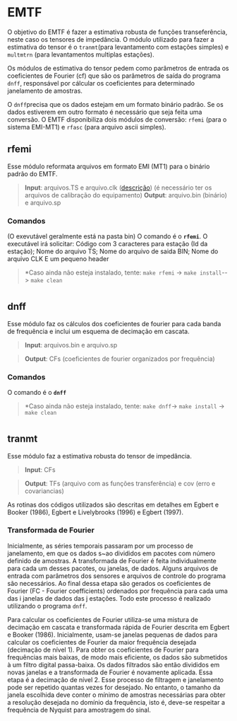 # EMTF

O objetivo do EMTF é fazer a estimativa robusta de funções transeferência, neste caso os tensores de impedância.
O módulo utilizado para fazer a estimativa do tensor é o `tranmt`(para levantamento com estações simples) e `multmtrn` (para levantamentos multiplas estações).

Os módulos de estimativa do tensor pedem como parâmetros de entrada os coeficientes de Fourier (cf) que são os parâmetros de saída do programa `dnff`, responsável por cálcular os coeficientes para determinado janelamento de amostras. 

O `dnff`precisa que os dados estejam em um formato binário padrão. Se os dados estiverem em outro formato é necessário que seja feita uma conversão. O EMTF disponibiliza dois módulos de conversão: `rfemi` (para o sistema EMI-MT1) e `rfasc` (para arquivo ascii simples).



## rfemi

Esse módulo reformata arquivos em formato EMI (MT1) para o binário padrão do EMTF.

>**Input**: arquivos.TS e arquivo.clk ([descrição](https://github.com/arturbenevides/Magnetotelurico/blob/master/Processamento/clock.md))
(é necessário ter os arquivos de calibração do equipamento)
>**Output**: arquivo.bin (binário) e arquivo.sp 

### Comandos
(O exevutável geralmente está na pasta bin) 
O comando é o **`rfemi`**. 
O executável irá solicitar:
Código com 3 caracteres para estação (Id da estação); Nome do arquivo TS; Nome do arquivo de saida BIN; Nome do arquivo CLK
E um pequeno header

>*Caso ainda não esteja instalado, tente: `make rfemi` -> `make install`--> `make clean`


#
## dnff

Esse módulo faz os cálculos dos coeficientes de fourier para cada banda de frequência e inclui um esquema de decimação em cascata.

>**Input**: arquivos.bin  e arquivo.sp

>**Output**: CFs (coeficientes de fourier organizados por frequência) 

### Comandos
O comando é o **`dnff`**

>*Caso ainda não esteja instalado, tente: `make dnff`-> `make install` -> `make clean` 

#
## tranmt

Esse módulo faz a estimativa robusta do tensor de impedância.

>**Input**: CFs 

>**Output**: TFs (arquivo com as funções transferência) e cov (erro e covariancias)


As rotinas dos códigos utilizados são descritas em detalhes em Egbert e Booker (1986), Egbert
e Livelybrooks (1996) e Egbert (1997).

### Transformada de Fourier

Inicialmente, as séries temporais passaram por um processo de janelamento, em que os dados s~ao divididos em pacotes com número definido de amostras. A transformada de Fourier é feita individualmente para cada um desses pacotes, ou janelas, de dados.
Alguns arquivos de entrada com parâmetros dos sensores e arquivos de controle do programa são necessários. Ao final dessa etapa são gerados os coeficientes de Fourier (FC - Fourier coefficients) ordenados por frequência para cada uma das i janelas de dados
das j estações. Todo este processo é realizado utilizando o programa `dnff`.

Para calcular os coeficientes de Fourier utiliza-se uma mistura de decimação em cascata e transformada rápida de Fourier descrita em Egbert e Booker (1986). Inicialmente, usam-se janelas pequenas de dados para calcular os coeficientes de Fourier
da maior frequência desejada (decimação de nível 1). Para obter os coeficientes de Fourier para frequências mais baixas, de modo mais eficiente, os dados são submetidos à um filtro digital passa-baixa. Os dados filtrados são então divididos em novas janelas e a transformada de Fourier é novamente aplicada. Essa etapa é a decimação de nível 2. Esse processo de filtragem e janelamento pode ser repetido quantas vezes for desejado. No entanto, o tamanho da janela escolhida deve conter o mínimo de amostras necessárias para obter a resolução desejada no domínio da frequência, isto é, deve-se respeitar a frequência de Nyquist para amostragem do sinal.
